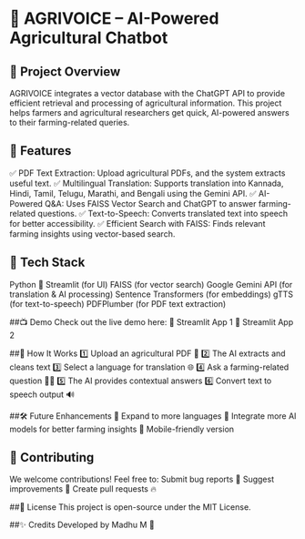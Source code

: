 # 🌱 AGRIVOICE – AI-Powered Agricultural Chatbot

## 📌 Project Overview
AGRIVOICE integrates a vector database with the ChatGPT API to provide efficient retrieval and processing of agricultural information. This project helps farmers and agricultural researchers get quick, AI-powered answers to their farming-related queries.

## 🚀 Features
✅ PDF Text Extraction: Upload agricultural PDFs, and the system extracts useful text.
✅ Multilingual Translation: Supports translation into Kannada, Hindi, Tamil, Telugu, Marathi, and Bengali using the Gemini API.
✅ AI-Powered Q&A: Uses FAISS Vector Search and ChatGPT to answer farming-related questions.
✅ Text-to-Speech: Converts translated text into speech for better accessibility.
✅ Efficient Search with FAISS: Finds relevant farming insights using vector-based search.

## 📌 Tech Stack
Python 🐍
Streamlit (for UI)
FAISS (for vector search)
Google Gemini API (for translation & AI processing)
Sentence Transformers (for embeddings)
gTTS (for text-to-speech)
PDFPlumber (for PDF text extraction)

##📺 Demo
Check out the live demo here:
🔗 Streamlit App 1
🔗 Streamlit App 2

##🎯 How It Works
1️⃣ Upload an agricultural PDF 📄
2️⃣ The AI extracts and cleans text
3️⃣ Select a language for translation 🌐
4️⃣ Ask a farming-related question 🧑‍🌾
5️⃣ The AI provides contextual answers
6️⃣ Convert text to speech output 🔊

##🛠️ Future Enhancements
🌾 Expand to more languages
🧠 Integrate more AI models for better farming insights
📱 Mobile-friendly version

## 🤝 Contributing
We welcome contributions! Feel free to:
Submit bug reports 🐞
Suggest improvements 🌟
Create pull requests 🔥

##📄 License
This project is open-source under the MIT License.

##✨ Credits
Developed by Madhu M 🚀
